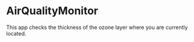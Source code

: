 # AirQualityMonitor

This app checks the thickness of the ozone layer where you are currently located.